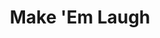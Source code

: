 ---
title: "Make 'Em Laugh"
theatre: The Island Theater
venue: The Island Theater
opening_date: 2025-09-12
closing_date: 2025-09-21
showtimes:
  - 2025-09-12 19:30:00
  - 2025-09-13 19:30:00
  - 2025-09-14 14:00:00
  - 2025-09-19 19:30:00
  - 2025-09-20 19:30:00
  - 2025-09-21 14:00:00
featured_image: 2025-Make-Em-Laugh.webp
featured_image_alt: ''
featured_image_caption: ''
featured_image_attr: ''
featured_image_attr_link: ''
playbill: ''
website: https://www.theislandtheater.com/event-details/make-em-laugh-tickets-2025-09-20-19-30
tickets: https://www.theislandtheater.com/event-details/make-em-laugh-tickets-2025-09-13-19-30
genres:
  - Play
  - Comedy
cast:
  - Kid:
      - Taylor Thompson
      - Olivia Williams
  - Granny:
      - Michelle Cruz
      - Theresa Buchanan
  - Norman Lear: Steve Conrad
  - Ensemble:
      - Chris Thompson
      - Harris Husovic
      - Holly Husovic
      - Sage Marksbury
      - Rachel Grage
      - Aidan McHone
      - Carolyn Kolodinsky
      - Becky Beechly
      - Megan Young
      - Deanna Kirkeby
      - William McHone
      - Adam Thompson
understudies: []
crew:
  - Director: Tricia Williams
  - Stage Manager: Missi Prosser
orchestra: []
description: |
  **Make 'Em Laugh**: A journey through the sitcom multiverse. This parody plays with *Friends*, *Seinfeld*, *Golden Girls* and even has a cameo by Norman Lear.
---